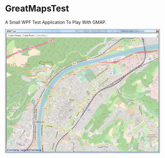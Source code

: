 # GreatMapsTest
A Small WPF Test Application To Play With GMAP. 

![Screenshot](Screenshot/GMAPTest.png)
